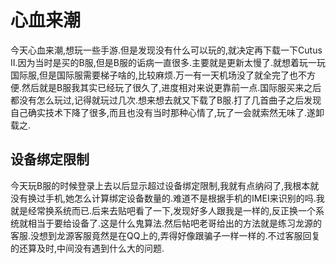 # 心血来潮

今天心血来潮,想玩一些手游.但是发现没有什么可以玩的,就决定再下载一下Cutus II.因为当时是买的B服,但是B服的诟病一直很多.主要就是更新太慢了.就想着玩一玩国际服,但是国际服需要梯子啥的,比较麻烦.万一有一天机场没了就全完了也不方便.然后就是B服我其实已经玩了很久了,进度相对来说更靠前一点.国际服买来之后都没有怎么玩过,记得就玩过几次.想来想去就又下载了B服.打了几首曲子之后发现自己确实技术下降了很多,而且也没有当时那种心情了,玩了一会就索然无味了.遂卸载之.

## 设备绑定限制

今天玩B服的时候登录上去以后显示超过设备绑定限制,我就有点纳闷了,我根本就没有换过手机,她怎么计算绑定设备数量的.难道不是根据手机的IMEI来识别的吗.我就是经常换系统而已.后来去贴吧看了一下,发现好多人跟我是一样的,反正换一个系统就相当于要给设备了.这是什么鬼算法.然后帖吧老哥给出的方法就是练习龙源的客服.没想到龙源客服竟然是在QQ上的,弄得好像跟骗子一样一样的.不过客服回复的还算及时,中间没有遇到什么大的问题.
